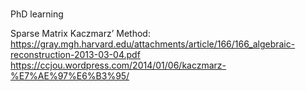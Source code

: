 # 
PhD learning

Sparse Matrix 
Kaczmarz’ Method:
https://gray.mgh.harvard.edu/attachments/article/166/166_algebraic-reconstruction-2013-03-04.pdf
https://ccjou.wordpress.com/2014/01/06/kaczmarz-%E7%AE%97%E6%B3%95/

